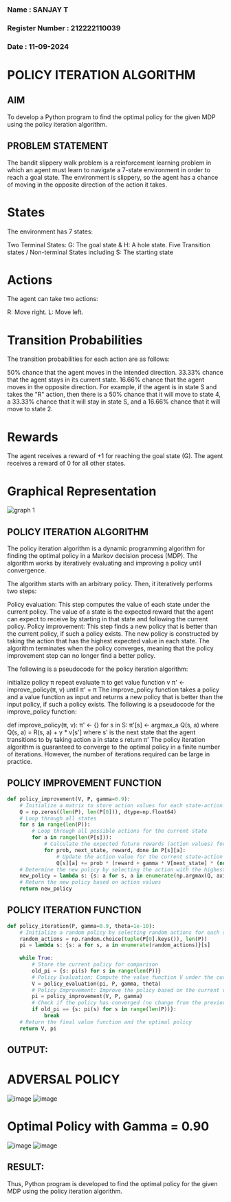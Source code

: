 ### Name : SANJAY T
### Register Number : 212222110039
### Date : 11-09-2024

# POLICY ITERATION ALGORITHM

## AIM
To develop a Python program to find the optimal policy for the given MDP using the policy iteration algorithm.


## PROBLEM STATEMENT
The bandit slippery walk problem is a reinforcement learning problem in which an agent must learn to navigate a 7-state environment in order to reach a goal state. The environment is slippery, so the agent has a chance of moving in the opposite direction of the action it takes.
# States
The environment has 7 states:

Two Terminal States: G: The goal state & H: A hole state.
Five Transition states / Non-terminal States including S: The starting state

# Actions
The agent can take two actions:

R: Move right.
L: Move left.

# Transition Probabilities
The transition probabilities for each action are as follows:

50% chance that the agent moves in the intended direction.
33.33% chance that the agent stays in its current state.
16.66% chance that the agent moves in the opposite direction.
For example, if the agent is in state S and takes the "R" action, then there is a 50% chance that it will move to state 4, a 33.33% chance that it will stay in state S, and a 16.66% chance that it will move to state 2.

# Rewards
The agent receives a reward of +1 for reaching the goal state (G). The agent receives a reward of 0 for all other states.

# Graphical Representation
![graph 1](https://github.com/Pravinrajj/policy-iteration-algorithm/assets/117917674/e8d791c3-721e-474e-8296-31595961c097)

## POLICY ITERATION ALGORITHM

The policy iteration algorithm is a dynamic programming algorithm for finding the optimal policy in a Markov decision process (MDP). The algorithm works by iteratively evaluating and improving a policy until convergence.

The algorithm starts with an arbitrary policy. Then, it iteratively performs two steps:

Policy evaluation: This step computes the value of each state under the current policy. The value of a state is the expected reward that the agent can expect to receive by starting in that state and following the current policy.
Policy improvement: This step finds a new policy that is better than the current policy, if such a policy exists. The new policy is constructed by taking the action that has the highest expected value in each state.
The algorithm terminates when the policy converges, meaning that the policy improvement step can no longer find a better policy.

The following is a pseudocode for the policy iteration algorithm:

initialize policy π
repeat
    evaluate π to get value function v
    π' ← improve_policy(π, v)
until π' = π
The improve_policy function takes a policy and a value function as input and returns a new policy that is better than the input policy, if such a policy exists. The following is a pseudocode for the improve_policy function:

def improve_policy(π, v):
    π' ← {}
    for s in S:
        π'[s] ← argmax_a Q(s, a)
        where Q(s, a) = R(s, a) + γ * v[s']
        where s' is the next state that the agent transitions to by taking action a in state s
    return π'
The policy iteration algorithm is guaranteed to converge to the optimal policy in a finite number of iterations. However, the number of iterations required can be large in practice.

## POLICY IMPROVEMENT FUNCTION
~~~python
def policy_improvement(V, P, gamma=0.9):
    # Initialize a matrix to store action values for each state-action pair
    Q = np.zeros((len(P), len(P[0])), dtype=np.float64)
    # Loop through all states
    for s in range(len(P)):
        # Loop through all possible actions for the current state
        for a in range(len(P[s])):
            # Calculate the expected future rewards (action values) for each action
            for prob, next_state, reward, done in P[s][a]:
                # Update the action value for the current state-action pair
                Q[s][a] += prob * (reward + gamma * V[next_state] * (not done))
    # Determine the new policy by selecting the action with the highest action value
    new_policy = lambda s: {s: a for s, a in enumerate(np.argmax(Q, axis=1))}[s]
    # Return the new policy based on action values
    return new_policy
~~~
## POLICY ITERATION FUNCTION
~~~python
def policy_iteration(P, gamma=0.9, theta=1e-10):
    # Initialize a random policy by selecting random actions for each state
    random_actions = np.random.choice(tuple(P[0].keys()), len(P))
    pi = lambda s: {s: a for s, a in enumerate(random_actions)}[s]
    
    while True:
        # Store the current policy for comparison
        old_pi = {s: pi(s) for s in range(len(P))}
        # Policy Evaluation: Compute the value function V under the current policy
        V = policy_evaluation(pi, P, gamma, theta)
        # Policy Improvement: Improve the policy based on the current value function
        pi = policy_improvement(V, P, gamma)
        # Check if the policy has converged (no change from the previous iteration)
        if old_pi == {s: pi(s) for s in range(len(P))}:
            break
    # Return the final value function and the optimal policy
    return V, pi
~~~

## OUTPUT:
# ADVERSAL POLICY
![image](https://github.com/user-attachments/assets/3287b007-6c2e-4819-94e9-0aa2063e91c7)
![image](https://github.com/user-attachments/assets/cfa0b246-d58d-4de4-b224-e513c9f0c253)

# Optimal Policy with Gamma = 0.90
![image](https://github.com/user-attachments/assets/fe444927-8730-443e-b8bd-d6d74cc4cc3c)
![image](https://github.com/user-attachments/assets/684156dc-dcd5-4e0e-8de4-fb26b6cde32e)

## RESULT:
Thus, Python program is developed to find the optimal policy for the given MDP using the policy iteration algorithm.
